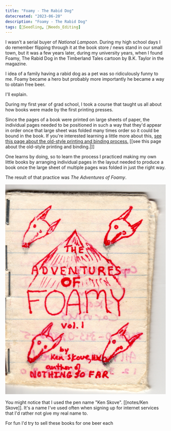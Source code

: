```yaml
---
title: "Foamy - The Rabid Dog"
datecreated: "2023-06-20"
description: "Foamy - The Rabid Dog"
tags: [🌱Seedling, 🧹Needs_Editing]
---
```


I wasn't a serial buyer of *National Lampoon*. During my high school days I do remember flipping through it at the book store / news stand in our small town, but it was a few years later, during my university years, when I found Foamy, The Rabid Dog in the Timberland Tales cartoon by B.K. Taylor in the magazine.

I idea of a family having a rabid dog as a pet was so ridiculously funny to me. Foamy became a hero but probably more importantly he became a way to obtain free beer.

I'll explain.

During my first year of grad school, I took a course that taught us all about how books were made by the first printing presses. 

Since the pages of a book were printed on large sheets of paper, the individual pages needed to be positioned in such a way that they'd appear in order once that large sheet was folded many times order so it could be bound in the book.  If you're interested learning a little more about this, [see this page about the old-style printing and binding process.](notes/Old-style%20book%20printing%20and%20binding%20process.md) [[see this page about the old-style printing and binding.|]]

One learns by doing, so to learn the process I practiced making my own little books by arranging individual pages in the layout needed to produce a book once the large sheet of multiple pages was folded in just the right way.

The result of that practice was *The Adventures of Foamy*.

![](notes/images/gswimgs141.jpg)

You might notice that I used the pen name "Ken Skove". [[notes/Ken Skove]]. It's a name I've used often when signing up for internet services that I'd rather not give my real name to. 

For fun I'd try to sell these books for one beer each 